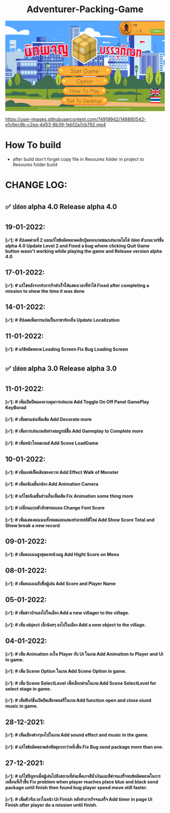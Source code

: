 <h1 align="center">
Adventurer-Packing-Game</h1>
<p align="center"><img src="ScreenImage/alpha 4.0.png">
</p>

https://user-images.githubusercontent.com/74919942/148860542-e1c6ec9b-c2ea-4d53-8b39-1eb12a7cb792.mp4

# How To build
- after build don't forget copy file in Resoures folder in project to Resoures folder build

# CHANGE LOG:

#

## ✅ ปล่อย alpha 4.0 Release alpha 4.0

#

## 19-01-2022:

#### [✅]: # อัปเดตด่านที่ 2 และแก้ไขข้อผิดพลาดคลิกปุ่มออกเกมขณะเล่นเกมไม่ได้ ปล่อย ตัวเกมเวอร์ชั่น alpha 4.0 Update Level 2 and Fixed a bug where clicking Quit Game button wasn't working while playing the game and Release version alpha 4.0

## 17-01-2022:

#### [✅]: # แก้ไขหลังจากทำภารกิจสำเร็จให้แสดงเวลาที่ทำได้ Fixed after completing a mission to show the time it was done

## 14-01-2022:

#### [✅]: # อัปเดตเพิ่มการแปลเป็นภาษาท้องถิ่น Update Localization

## 11-01-2022:

#### [✅]: # แก้ข้อผิดพลาด Loading Screen Fix Bug Loading Screen

#

## ✅ ปล่อย alpha 3.0 Release alpha 3.0

#

## 11-01-2022:

#### [✅]: # เพิ่มเปิดปิดแผงควบคุมการเล่นเกม Add Toggle On Off Panel GamePlay KeyBorad

#### [✅]: # เพิ่มตกแต่งเพิ่มเติม Add Decorate more

#### [✅]: # เพิ่มการเล่นเกมส์อย่างสมบูรณ์ขึ้น Add Gameplay to Complete more

#### [✅]: # เพิ่มหน้าโหลดเกมส์ Add Scene LoadGame

## 10-01-2022:

#### [✅]: # เพิ่มเอฟเฟ็คเดินของควาย Add Effect Walk of Monster

#### [✅]: # เพิ่มอนิเมชั่นกล้อง Add Animation Camera

#### [✅]: # แก้ไขอนิเมชั่นส่วนอื่นเพื่มเติม Fix Animation some thing more

#### [✅]: # เปลี่ยนแบบตัวอักษรคะแนน Change Font Score

#### [✅]: # เพิ่มแสดงคะแนนทั้งหมดและแสดงทำลายสถิติใหม่ Add Show Score Total and Show break a new record

## 09-01-2022:

#### [✅]: # เพิ่มคะแนนสูงสุดลงหน้าเมนู Add Hight Score on Menu

## 08-01-2022:

#### [✅]: # เพิ่มคะแนนกับชื่อผู้เล่น Add Score and Player Name

## 05-01-2022:

#### [✅]: # เพิ่มชาวบ้านลงไปในเมือง Add a new villager to the village.

#### [✅]: # เพิ่ม object เล็กน้อยๆ ลงไปในเมือง Add a new object to the village.

## 04-01-2022:

#### [✅]: # เพิ่ม Animation ลงใน Player กับ Ui ในเกม Add Animation to Player and Ui in game.

#### [✅]: # เพิ่ม Scene Option ในเกม Add Scene Option in game.

#### [✅]: # เพิ่ม Scene SelectLevel เพื่อเลือกด่านในเกม Add Scene SelectLevel for select stage in game.

#### [✅]: # เพิ่มฟังก์ชั่นเปิดปิดเสียงดนตรีในเกม Add function open and close siund music in game.

## 28-12-2021:

#### [✅]: # เพิ่มเสียงต่างๆลงไปในเกม Add sound effect and music in the game.

#### [✅]: # แก้ไขข้อผิดพลาดส่งพัสดุมากกว่าหนึ่งชิ้น Fix Bug send package more than one.

## 27-12-2021:

#### [✅]: # แก้ไขปัญหาเมื่อผู้เล่นไปถึงสถานที่ส่งแพ็คเกจสีน้ำเงินและสีดำจนเสร็จพบข้อผิดพลาดในการเคลื่อนที่เร็วขึ้น Fix problem when player reaches place blue and black send package until finish then found bug player speed move still faster.

#### [✅]: # เพิ่มตัวจับเวลาในหน้า Ui Finish หลังทำภารกิจจนเสร็จ Add timer in page Ui Finish after player do a mission until finish.

